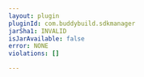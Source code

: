 ```yaml
---
layout: plugin
pluginId: com.buddybuild.sdkmanager
jarSha1: INVALID
isJarAvailable: false
error: NONE
violations: []

---
```

